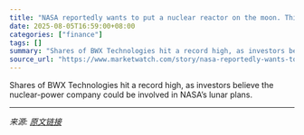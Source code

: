 ```yaml
---
title: "NASA reportedly wants to put a nuclear reactor on the moon. This company’s stock is soaring."
date: 2025-08-05T16:59:00+08:00
categories: ["finance"]
tags: []
summary: "Shares of BWX Technologies hit a record high, as investors believe the nuclear-power company could be involved in NASA’s lunar plans."
source_url: "https://www.marketwatch.com/story/nasa-reportedly-wants-to-put-a-nuclear-reactor-on-the-moon-this-companys-stock-is-soaring-6a8f1f0e?mod=mw_rss_topstories"
---
```


Shares of BWX Technologies hit a record high, as investors believe the nuclear-power company could be involved in NASA’s lunar plans.

---

*来源: [原文链接](https://www.marketwatch.com/story/nasa-reportedly-wants-to-put-a-nuclear-reactor-on-the-moon-this-companys-stock-is-soaring-6a8f1f0e?mod=mw_rss_topstories)*
